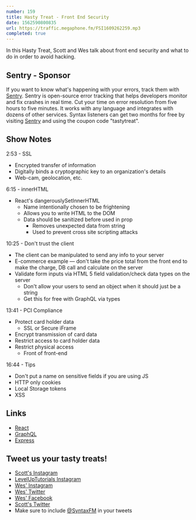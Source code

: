 ```yaml
---
number: 159
title: Hasty Treat - Front End Security
date: 1562590800835
url: https://traffic.megaphone.fm/FSI1609262259.mp3
completed: true
---
```


In this Hasty Treat, Scott and Wes talk about front end security and what to do in order to avoid hacking.

## Sentry - Sponsor

If you want to know what's happening with your errors, track them with [Sentry](https://sentry.io/). Sentry is open-source error tracking that helps developers monitor and fix crashes in real time. Cut your time on error resolution from five hours to five minutes. It works with any language and integrates with dozens of other services. Syntax listeners can get two months for free by visiting [Sentry](https://sentry.io/) and using the coupon code "tastytreat".

## Show Notes

2:53 - SSL

* Encrypted transfer of information
* Digitally binds a cryptographic key to an organization's details
* Web-cam, geolocation, etc.

6:15 - innerHTML 

* React's dangerouslySetInnerHTML
	* Name intentionally chosen to be frightening
	* Allows you to write HTML to the DOM
	* Data should be sanitized before used in prop
        * Removes unexpected data from string
        * Used to prevent cross site scripting attacks

10:25 - Don't trust the client

* The client can be manipulated to send any info to your server
* E-commerce example — don't take the price total from the front end to make the charge, DB call and calculate on the server
* Validate form inputs via HTML 5 field validation/check data types on the server
    * Don't allow your users to send an object when it should just be a string
    * Get this for free with GraphQL via types

13:41 - PCI Compliance

* Protect card holder data
    * SSL or Secure iFrame
* Encrypt transmission of card data
* Restrict access to card holder data
* Restrict physical access
    * Front of front-end

 16:44 - Tips

* Don't put a name on sensitive fields if you are using JS
* HTTP only cookies
* Local Storage tokens
* XSS

## Links
* [React](https://reactjs.org/)
* [GraphQL](https://graphql.org/)
* [Express](https://expressjs.com/)

## Tweet us your tasty treats!
* [Scott's Instagram](https://www.instagram.com/stolinski/)
* [LevelUpTutorials Instagram](https://www.instagram.com/LevelUpTutorials/)
* [Wes' Instagram](https://www.instagram.com/wesbos/)
* [Wes' Twitter](https://twitter.com/wesbos)
* [Wes' Facebook](https://www.facebook.com/wesbos.developer)
* [Scott's Twitter](https://twitter.com/stolinski)
* Make sure to include [@SyntaxFM](https://twitter.com/SyntaxFM) in your tweets